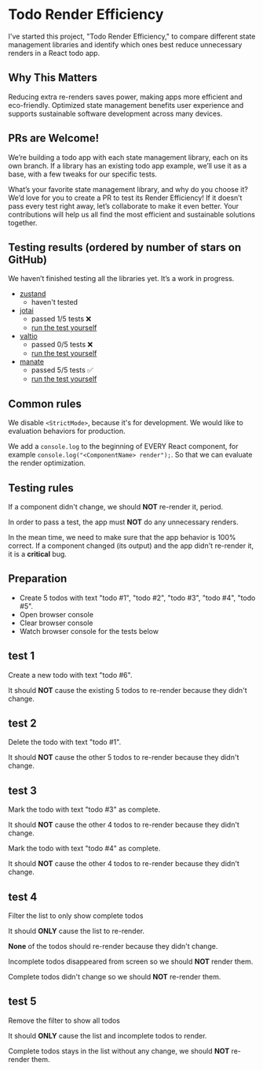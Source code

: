 # Todo Render Efficiency

I've started this project, "Todo Render Efficiency," to compare different state management libraries and identify which ones best reduce unnecessary renders in a React todo app.

## Why This Matters

Reducing extra re-renders saves power, making apps more efficient and eco-friendly. Optimized state management benefits user experience and supports sustainable software development across many devices.

## PRs are Welcome!

We’re building a todo app with each state management library, each on its own branch. If a library has an existing todo app example, we’ll use it as a base, with a few tweaks for our specific tests.

What’s your favorite state management library, and why do you choose it? We’d love for you to create a PR to test its Render Efficiency! If it doesn’t pass every test right away, let’s collaborate to make it even better. Your contributions will help us all find the most efficient and sustainable solutions together.

## Testing results (ordered by number of stars on GitHub)

We haven’t finished testing all the libraries yet. It’s a work in progress.

- [zustand](https://github.com/pmndrs/zustand)
  - haven't tested
- [jotai](https://github.com/pmndrs/jotai)
  - passed 1/5 tests ❌
  - [run the test yourself](https://github.com/tylerlong/todo-state-management/tree/jotai)
- [valtio](https://github.com/pmndrs/valtio)
  - passed 0/5 tests ❌
  - [run the test yourself](https://github.com/tylerlong/todo-state-management/tree/valtio)
- [manate](https://github.com/tylerlong/manate)
  - passed 5/5 tests ✅
  - [run the test yourself](https://github.com/tylerlong/todo-state-management/tree/manate)

## Common rules

We disable `<StrictMode>`, because it's for development. We would like to evaluation behaviors for production.

We add a `console.log` to the beginning of EVERY React component, for example `console.log("<ComponentName> render");`. So that we can evaluate the render optimization.

## Testing rules

If a component didn't change, we should **NOT** re-render it, period.

In order to pass a test, the app must **NOT** do any unnecessary renders.

In the mean time, we need to make sure that the app behavior is 100% correct.
If a component changed (its output) and the app didn't re-render it, it is a **critical** bug.

## Preparation

- Create 5 todos with text "todo #1", "todo #2", "todo #3", "todo #4", "todo #5".
- Open browser console
- Clear browser console
- Watch browser console for the tests below

## test 1

Create a new todo with text "todo #6".

It should **NOT** cause the existing 5 todos to re-render because they didn't change.

## test 2

Delete the todo with text "todo #1".

It should **NOT** cause the other 5 todos to re-render because they didn't change.

## test 3

Mark the todo with text "todo #3" as complete.

It should **NOT** cause the other 4 todos to re-render because they didn't change.

Mark the todo with text "todo #4" as complete.

It should **NOT** cause the other 4 todos to re-render because they didn't change.

## test 4

Filter the list to only show complete todos

It should **ONLY** cause the list to re-render.

**None** of the todos should re-render because they didn't change.

Incomplete todos disappeared from screen so we should **NOT** render them.

Complete todos didn't change so we should **NOT** re-render them.

## test 5

Remove the filter to show all todos

It should **ONLY** cause the list and incomplete todos to render.

Complete todos stays in the list without any change, we should **NOT** re-render them.
